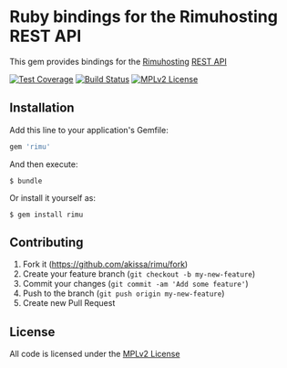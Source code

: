 # Ruby bindings for the Rimuhosting REST API

This gem provides bindings for the [Rimuhosting](https://www.rimuhosting.com/) [REST API](http://apidocs.rimuhosting.com)

[![Test Coverage](https://codeclimate.com/github/akissa/rimu/badges/coverage.svg)](https://codeclimate.com/github/akissa/rimu/coverage)
[![Build Status](https://travis-ci.org/akissa/rimu.svg?branch=master)](https://travis-ci.org/akissa/rimu)
[![MPLv2 License](https://img.shields.io/badge/license-MPLv2-blue.svg?style=flat-square)](https://www.mozilla.org/MPL/2.0/)

## Installation

Add this line to your application's Gemfile:

```ruby
gem 'rimu'
```

And then execute:

    $ bundle

Or install it yourself as:

    $ gem install rimu

## Contributing

1. Fork it (https://github.com/akissa/rimu/fork)
2. Create your feature branch (`git checkout -b my-new-feature`)
3. Commit your changes (`git commit -am 'Add some feature'`)
4. Push to the branch (`git push origin my-new-feature`)
5. Create new Pull Request


## License

All code is licensed under the
[MPLv2 License](https://github.com/akissa/rimu/blob/master/LICENSE)
